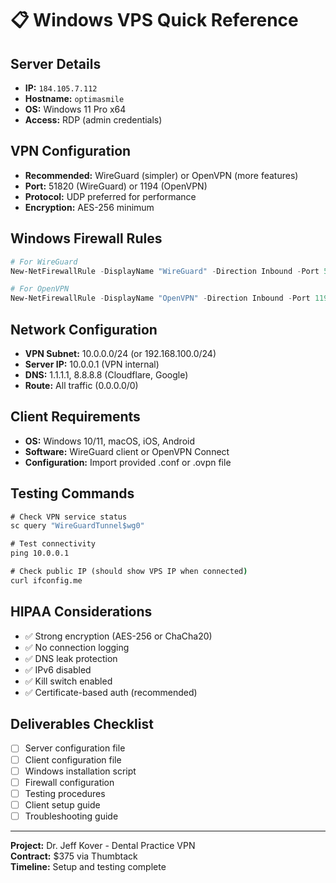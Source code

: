 # 📋 Windows VPS Quick Reference

## Server Details
- **IP:** `184.105.7.112`
- **Hostname:** `optimasmile`
- **OS:** Windows 11 Pro x64
- **Access:** RDP (admin credentials)

## VPN Configuration
- **Recommended:** WireGuard (simpler) or OpenVPN (more features)
- **Port:** 51820 (WireGuard) or 1194 (OpenVPN)
- **Protocol:** UDP preferred for performance
- **Encryption:** AES-256 minimum

## Windows Firewall Rules
```powershell
# For WireGuard
New-NetFirewallRule -DisplayName "WireGuard" -Direction Inbound -Port 51820 -Protocol UDP -Action Allow

# For OpenVPN  
New-NetFirewallRule -DisplayName "OpenVPN" -Direction Inbound -Port 1194 -Protocol UDP -Action Allow
```

## Network Configuration
- **VPN Subnet:** 10.0.0.0/24 (or 192.168.100.0/24)
- **Server IP:** 10.0.0.1 (VPN internal)
- **DNS:** 1.1.1.1, 8.8.8.8 (Cloudflare, Google)
- **Route:** All traffic (0.0.0.0/0)

## Client Requirements
- **OS:** Windows 10/11, macOS, iOS, Android
- **Software:** WireGuard client or OpenVPN Connect
- **Configuration:** Import provided .conf or .ovpn file

## Testing Commands
```cmd
# Check VPN service status
sc query "WireGuardTunnel$wg0"

# Test connectivity
ping 10.0.0.1

# Check public IP (should show VPS IP when connected)
curl ifconfig.me
```

## HIPAA Considerations
- ✅ Strong encryption (AES-256 or ChaCha20)
- ✅ No connection logging
- ✅ DNS leak protection  
- ✅ IPv6 disabled
- ✅ Kill switch enabled
- ✅ Certificate-based auth (recommended)

## Deliverables Checklist
- [ ] Server configuration file
- [ ] Client configuration file
- [ ] Windows installation script
- [ ] Firewall configuration
- [ ] Testing procedures
- [ ] Client setup guide
- [ ] Troubleshooting guide

---
**Project:** Dr. Jeff Kover - Dental Practice VPN  
**Contract:** $375 via Thumbtack  
**Timeline:** Setup and testing complete
